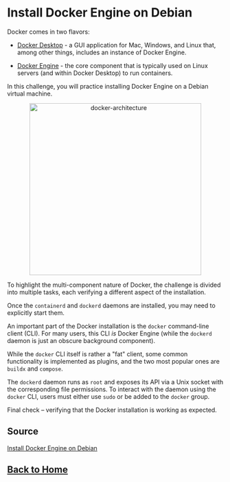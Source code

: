 # **Install Docker Engine on Debian**

Docker comes in two flavors:

- [Docker Desktop](https://docs.docker.com/desktop/) - a GUI application for Mac, Windows, and Linux that, among other things, includes an instance of Docker Engine.

- [Docker Engine](https://docs.docker.com/engine/) - the core component that is typically used on Linux servers (and within Docker Desktop) to run containers.

In this challenge, you will practice installing Docker Engine on a Debian virtual machine.

<p align="center"> 
    <img src="https://labs.iximiuz.com/content/files/challenges/docker-install-on-debian/__static__/docker-architecture.png" width="400" alt="docker-architecture" > 
</p>

To highlight the multi-component nature of Docker, the challenge is divided into multiple tasks, each verifying a different aspect of the installation.

Once the ``containerd`` and ``dockerd`` daemons are installed, you may need to explicitly start them.

An important part of the Docker installation is the ``docker`` command-line client (CLI). For many users, this CLI _is_ Docker Engine (while the ``dockerd`` daemon is just an obscure background component).

While the ``docker`` CLI itself is rather a "fat" client, some common functionality is implemented as plugins, and the two most popular ones are ``buildx`` and ``compose``.

The ``dockerd`` daemon runs as ``root`` and exposes its API via a Unix socket with the corresponding file permissions. To interact with the daemon using the ``docker`` CLI, users must either use ``sudo`` or be added to the ``docker`` group.

Final check – verifying that the Docker installation is working as expected.

## **Source**

[Install Docker Engine on Debian](https://labs.iximiuz.com/challenges/docker-install-on-debian)

## **[Back to Home](../../)**